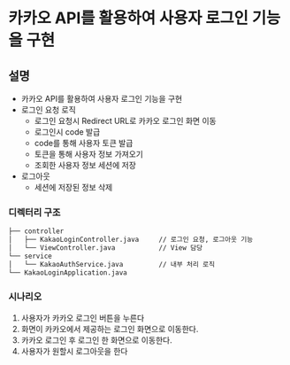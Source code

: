 # 카카오 API를 활용하여 사용자 로그인 기능을 구현

## 설명
- 카카오 API를 활용하여 사용자 로그인 기능을 구현
- 로그인 요청 로직
  - 로그인 요청시 Redirect URL로 카카오 로그인 화면 이동
  - 로그인시 code 발급
  - code를 통해 사용자 토큰 발급
  - 토큰을 통해 사용자 정보 가져오기
  - 조회한 사용자 정보 세션에 저장
- 로그아웃
  - 세션에 저장된 정보 삭제

### 디렉터리 구조
```bash
├── controller
│   ├── KakaoLoginController.java     // 로그인 요청, 로그아웃 기능
│   └── ViewController.java           // View 담당
└── service
│   └── KakaoAuthService.java         // 내부 처리 로직
└── KakaoLoginApplication.java  
```

### 시나리오
1. 사용자가 카카오 로그인 버튼을 누른다
2. 화면이 카카오에서 제공하는 로그인 화면으로 이동한다.
3. 카카오 로그인 후 로그인 한 화면으로 이동한다.
4. 사용자가 원할시 로그아웃을 한다

